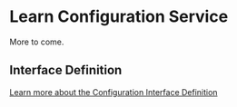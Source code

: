 Learn Configuration Service
===========================

More to come.

Interface Definition
--------------------

[Learn more about the Configuration Interface Definition][config-interface]

[config-interface]: /learn/base-services/configuration/interface